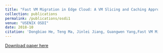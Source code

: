 ```yaml
---
title: "Fast VM Migration in Edge Cloud: A VM Slicing and Caching Approach"
collection: publications
permalink: /publications/osdi1
venue: "USENIX OSDI"
date: 2018-10
citation: 'Dongbiao He, Teng Ma, Jinlei Jiang, Guangwen Yang,Fast VM Migration in Edge Cloud: A VM Slicing and Caching Approach. USENIX OSDI 2018 Poster. '
---
```

[Download paper here](https://herbdb.github.io/herbthu.github.io/files/osdi1.pdf)


